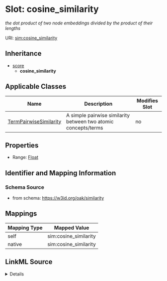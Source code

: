 

# Slot: cosine_similarity


_the dot product of two node embeddings divided by the product of their lengths_





URI: [sim:cosine_similarity](https://w3id.org/linkml/similarity/cosine_similarity)




## Inheritance

* [score](score.md)
    * **cosine_similarity**






## Applicable Classes

| Name | Description | Modifies Slot |
| --- | --- | --- |
| [TermPairwiseSimilarity](TermPairwiseSimilarity.md) | A simple pairwise similarity between two atomic concepts/terms |  no  |







## Properties

* Range: [Float](Float.md)





## Identifier and Mapping Information







### Schema Source


* from schema: https://w3id.org/oak/similarity




## Mappings

| Mapping Type | Mapped Value |
| ---  | ---  |
| self | sim:cosine_similarity |
| native | sim:cosine_similarity |




## LinkML Source

<details>
```yaml
name: cosine_similarity
description: the dot product of two node embeddings divided by the product of their
  lengths
from_schema: https://w3id.org/oak/similarity
rank: 1000
is_a: score
alias: cosine_similarity
domain_of:
- TermPairwiseSimilarity
range: float

```
</details>